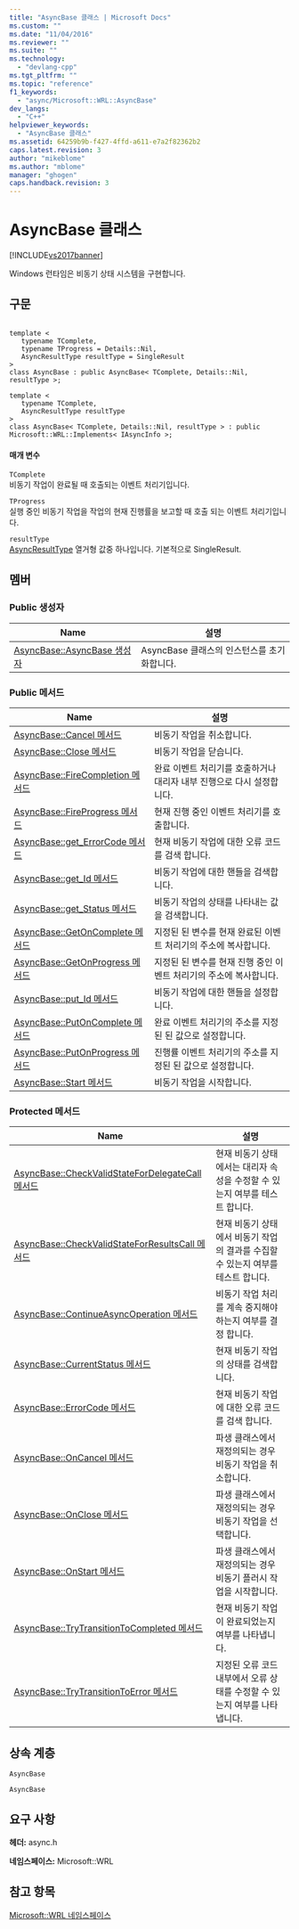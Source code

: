 ```yaml
---
title: "AsyncBase 클래스 | Microsoft Docs"
ms.custom: ""
ms.date: "11/04/2016"
ms.reviewer: ""
ms.suite: ""
ms.technology: 
  - "devlang-cpp"
ms.tgt_pltfrm: ""
ms.topic: "reference"
f1_keywords: 
  - "async/Microsoft::WRL::AsyncBase"
dev_langs: 
  - "C++"
helpviewer_keywords: 
  - "AsyncBase 클래스"
ms.assetid: 64259b9b-f427-4ffd-a611-e7a2f82362b2
caps.latest.revision: 3
author: "mikeblome"
ms.author: "mblome"
manager: "ghogen"
caps.handback.revision: 3
---
```

# AsyncBase 클래스
[!INCLUDE[vs2017banner](../assembler/inline/includes/vs2017banner.md)]

Windows 런타임은 비동기 상태 시스템을 구현합니다.  
  
## 구문  
  
```  
  
template <  
   typename TComplete,  
   typename TProgress = Details::Nil,  
   AsyncResultType resultType = SingleResult  
>  
class AsyncBase : public AsyncBase< TComplete, Details::Nil, resultType >;  
  
template <  
   typename TComplete,  
   AsyncResultType resultType  
>  
class AsyncBase< TComplete, Details::Nil, resultType > : public Microsoft::WRL::Implements< IAsyncInfo >;  
```  
  
#### 매개 변수  
 `TComplete`  
 비동기 작업이 완료될 때 호출되는 이벤트 처리기입니다.  
  
 `TProgress`  
 실행 중인 비동기 작업을 작업의 현재 진행률을 보고할 때 호출 되는 이벤트 처리기입니다.  
  
 `resultType`  
 [AsyncResultType](../windows/asyncresulttype-enumeration.md) 열거형 값중 하나입니다.  기본적으로 SingleResult.  
  
## 멤버  
  
### Public 생성자  
  
|Name|설명|  
|----------|--------|  
|[AsyncBase::AsyncBase 생성자](../windows/asyncbase-asyncbase-constructor.md)|AsyncBase 클래스의 인스턴스를 초기화합니다.|  
  
### Public 메서드  
  
|Name|설명|  
|----------|--------|  
|[AsyncBase::Cancel 메서드](../windows/asyncbase-cancel-method.md)|비동기 작업을 취소합니다.|  
|[AsyncBase::Close 메서드](../windows/asyncbase-close-method.md)|비동기 작업을 닫습니다.|  
|[AsyncBase::FireCompletion 메서드](../windows/asyncbase-firecompletion-method.md)|완료 이벤트 처리기를 호출하거나 대리자 내부 진행으로 다시 설정합니다.|  
|[AsyncBase::FireProgress 메서드](../windows/asyncbase-fireprogress-method.md)|현재 진행 중인 이벤트 처리기를 호출합니다.|  
|[AsyncBase::get\_ErrorCode 메서드](../windows/asyncbase-get-errorcode-method.md)|현재 비동기 작업에 대한 오류 코드를 검색 합니다.|  
|[AsyncBase::get\_Id 메서드](../windows/asyncbase-get-id-method.md)|비동기 작업에 대한 핸들을 검색합니다.|  
|[AsyncBase::get\_Status 메서드](../windows/asyncbase-get-status-method.md)|비동기 작업의 상태를 나타내는 값을 검색합니다.|  
|[AsyncBase::GetOnComplete 메서드](../windows/asyncbase-getoncomplete-method.md)|지정된 된 변수를 현재 완료된 이벤트 처리기의 주소에 복사합니다.|  
|[AsyncBase::GetOnProgress 메서드](../windows/asyncbase-getonprogress-method.md)|지정된 된 변수를 현재 진행 중인 이벤트 처리기의 주소에 복사합니다.|  
|[AsyncBase::put\_Id 메서드](../windows/asyncbase-put-id-method.md)|비동기 작업에 대한 핸들을 설정합니다.|  
|[AsyncBase::PutOnComplete 메서드](../windows/asyncbase-putoncomplete-method.md)|완료 이벤트 처리기의 주소를 지정된 된 값으로 설정합니다.|  
|[AsyncBase::PutOnProgress 메서드](../windows/asyncbase-putonprogress-method.md)|진행률 이벤트 처리기의 주소를 지정된 된 값으로 설정합니다.|  
|[AsyncBase::Start 메서드](../windows/asyncbase-start-method.md)|비동기 작업을 시작합니다.|  
  
### Protected 메서드  
  
|Name|설명|  
|----------|--------|  
|[AsyncBase::CheckValidStateForDelegateCall 메서드](../windows/asyncbase-checkvalidstatefordelegatecall-method.md)|현재 비동기 상태에서는 대리자 속성을 수정할 수 있는지 여부를 테스트 합니다.|  
|[AsyncBase::CheckValidStateForResultsCall 메서드](../windows/asyncbase-checkvalidstateforresultscall-method.md)|현재 비동기 상태에서 비동기 작업의 결과를 수집할 수 있는지 여부를 테스트 합니다.|  
|[AsyncBase::ContinueAsyncOperation 메서드](../windows/asyncbase-continueasyncoperation-method.md)|비동기 작업 처리를 계속 중지해야 하는지 여부를 결정 합니다.|  
|[AsyncBase::CurrentStatus 메서드](../windows/asyncbase-currentstatus-method.md)|현재 비동기 작업의 상태를 검색합니다.|  
|[AsyncBase::ErrorCode 메서드](../windows/asyncbase-errorcode-method.md)|현재 비동기 작업에 대한 오류 코드를 검색 합니다.|  
|[AsyncBase::OnCancel 메서드](../windows/asyncbase-oncancel-method.md)|파생 클래스에서 재정의되는 경우 비동기 작업을 취소합니다.|  
|[AsyncBase::OnClose 메서드](../windows/asyncbase-onclose-method.md)|파생 클래스에서 재정의되는 경우 비동기 작업을 선택합니다.|  
|[AsyncBase::OnStart 메서드](../windows/asyncbase-onstart-method.md)|파생 클래스에서 재정의되는 경우 비동기 플러시 작업을 시작합니다.|  
|[AsyncBase::TryTransitionToCompleted 메서드](../windows/asyncbase-trytransitiontocompleted-method.md)|현재 비동기 작업이 완료되었는지 여부를 나타냅니다.|  
|[AsyncBase::TryTransitionToError 메서드](../windows/asyncbase-trytransitiontoerror-method.md)|지정된 오류 코드 내부에서 오류 상태를 수정할 수 있는지 여부를 나타냅니다.|  
  
## 상속 계층  
 `AsyncBase`  
  
 `AsyncBase`  
  
## 요구 사항  
 **헤더:** async.h  
  
 **네임스페이스:** Microsoft::WRL  
  
## 참고 항목  
 [Microsoft::WRL 네임스페이스](../windows/microsoft-wrl-namespace.md)